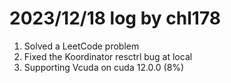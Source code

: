 # 2023/12/18 log by chl178

1. Solved a LeetCode problem
2. Fixed the Koordinator resctrl bug at local
3. Supporting Vcuda on cuda 12.0.0 (8%)

